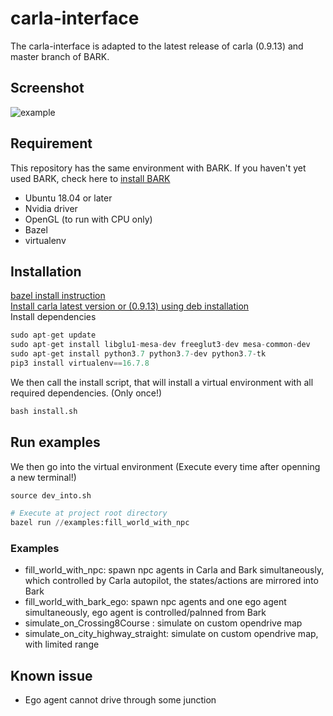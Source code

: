 # carla-interface
The carla-interface is adapted to the latest release of carla (0.9.13) and master branch of BARK.
## Screenshot

![example](https://github.com/bark-simulator/carla-interface/blob/master/doc/npc_example.png)

## Requirement
This repository has the same environment with BARK. If you haven't yet used BARK, check here to [install BARK](https://github.com/bark-simulator/bark/blob/master/docs/source/installation.md)
- Ubuntu 18.04 or later
- Nvidia driver
- OpenGL (to run with CPU only)
- Bazel 
- virtualenv

## Installation
[bazel install instruction](https://docs.bazel.build/versions/master/install-ubuntu.html)\
[Install carla latest version or (0.9.13) using deb installation](https://carla.readthedocs.io/en/latest/start_quickstart/#a-debian-carla-installation)\
Install dependencies
```python
sudo apt-get update
sudo apt-get install libglu1-mesa-dev freeglut3-dev mesa-common-dev
sudo apt-get install python3.7 python3.7-dev python3.7-tk
pip3 install virtualenv==16.7.8 
```

We then call the install script, that will install a virtual environment with all required dependencies. (Only once!)
```python
bash install.sh
```

## Run examples
We then go into the virtual environment (Execute every time after openning a new terminal!)
```python
source dev_into.sh
```

```python
# Execute at project root directory
bazel run //examples:fill_world_with_npc
```

### Examples
- fill_world_with_npc: spawn npc agents in Carla and Bark simultaneously, which controlled by Carla autopilot, the states/actions are mirrored into Bark
- fill_world_with_bark_ego: spawn npc agents and one ego agent simultaneously, ego agent is controlled/palnned from Bark
- simulate_on_Crossing8Course : simulate on custom opendrive map
- simulate_on_city_highway_straight: simulate on custom opendrive map, with limited range

## Known issue
- Ego agent cannot drive through some junction
